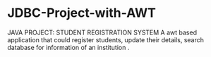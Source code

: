 # JDBC-Project-with-AWT
JAVA PROJECT: STUDENT REGISTRATION SYSTEM A awt based application that could register students, update their details, search database for information of an institution .
